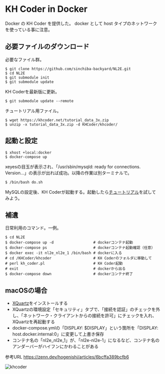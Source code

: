 # KH Coder in Docker
Docker の KH Coder を提供した。
docker として host タイプのネットワークを使っている事に注意。

## 必要ファイルのダウンロード

必要なファイル群。

```
$ git clone https://github.com/sinchiba-backyard/NL2E.git
$ cd NL2E
$ git submodule init
$ git submodule update
```

KH Coderを最新版に更新。

```
$ git submodule update --remote
```

チュートリアル用ファイル。

```
$ wget https://khcoder.net/tutorial_data_3x.zip
$ unzip -x tutorial_data_3x.zip -d KHCoder/khcoder/
```

## 起動と設定

```
$ xhost +local:docker
$ docker-compose up
```

xeyesの目玉が表示され、「/usr/sbin/mysqld: ready for connections. Version...」の表示が出れば成功。以降の作業は別ターミナルで。

```
$ /bin/bash do.sh
```

MySQLの設定後、KH Coderが起動する。起動したら[チュートリアル](https://khcoder.net/tutorial.html)を試してみよう。

## 補遺

日常利用のコマンド。一例。

```
$ cd NL2E
$ docker-compose up -d                  # dockerコンテナ起動
$ docker-compose ps                     # dockerコンテナ起動確認（任意）
$ docker exec -it nl2e_nl2e_1 /bin/bash # dockerに入る
# cd /KHCoder/khcoder                   # KH Coderのフォルダに移動して
# perl kh_coder.pl                      # KH Coder起動
# exit                                  # dockerから出る
$ docker-compose down                   # dockerコンテナ終了
```

## macOSの場合

- [XQuartz](https://www.xquartz.org/)をインストールする
- XQuartzの環境設定「セキュリティ」タブで、「接続を認証」のチェックを外し、「ネットワーク・クライアントからの接続を許可」にチェックを入れ、XQuartzを再起動する
- docker-compose.ymlの「DISPLAY: $DISPLAY」という箇所を「DISPLAY: host.docker.internal:0」に変更して上書き保存
- コンテナ名の「nl2e_nl2e_1」が、「nl2e-nl2e-1」になるなど、コンテナ名のアンダーバーがハイフンにかわることがある

参考URL
https://zenn.dev/hogenishi/articles/6bcffa389bcfb6

![khcoder](khcoder.png)
